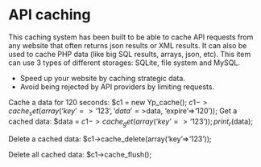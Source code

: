# API caching

This caching system has been built to be able to cache API requests from any website that often returns json results or XML results. 
It can also be used to cache PHP data (like big SQL results, arrays, json, etc).
This item can use 3 types of different storages: SQLite, file system and MySQL.

- Speed up your website by caching strategic data.
- Avoid being rejected by API providers by limiting requests.

Cache a data for 120 seconds:
$c1 = new Yp_cache();
$c1->cache_set(array(‘key’=>‘123’, ‘data’=>$data, ‘expire’=>‘120’));
Get a cached data:
$data = $c1->cache_get(array(‘key’=>‘123’));
print_r($data);

Delete a cached data:
$c1->cache_delete(array(‘key’=>‘123’));

Delete all cached data:
$c1->cache_flush();
